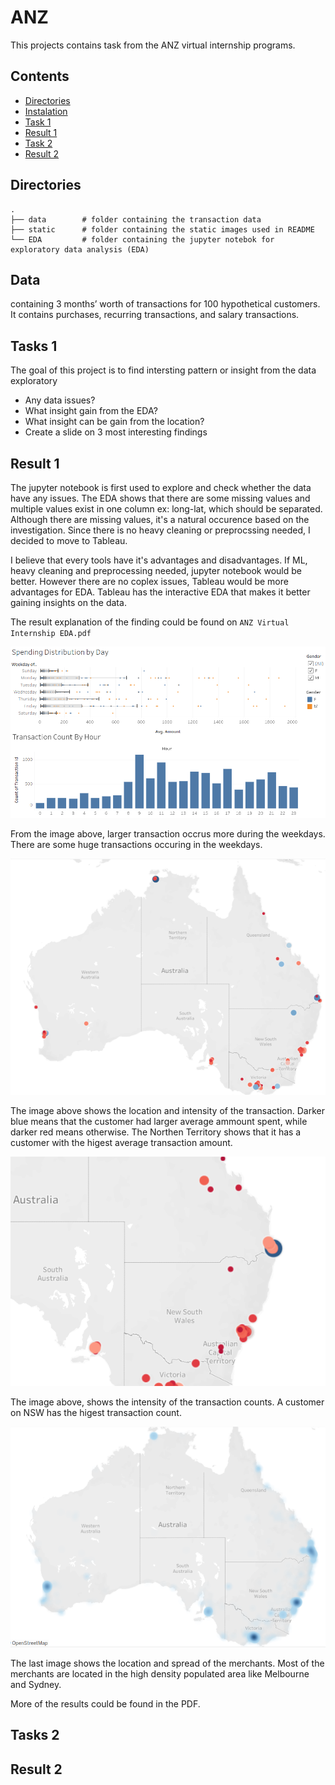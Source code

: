 # ANZ
This projects contains task from the ANZ virtual internship programs.
## Contents

- [Directories](#dir)
- [Instalation](#data)
- [Task 1](#t1)
- [Result 1](#r1)
- [Task 2](#t2)
- [Result 2](#r2)

## <a name="dir"></a>Directories
    .
    ├── data        # folder containing the transaction data
    ├── static      # folder containing the static images used in README
    └── EDA         # folder containing the jupyter notebok for exploratory data analysis (EDA)

## <a name="data"></a>Data

containing 3 months’ worth of transactions for 100 hypothetical customers. It contains purchases, recurring transactions, and salary transactions.

## <a name="t1"></a>Tasks 1

The goal of this project is to find intersting pattern or insight from the data exploratory
- Any data issues?
- What insight gain from the EDA?
- What insight can be gain from the location?
- Create a slide on 3 most interesting findings

## <a name="r1"></a>Result 1

The jupyter notebook is first used to explore and check whether the data have any issues.
The EDA shows that there are some missing values and multiple values exist in one column ex: long-lat, which should be separated.
Although there are missing values, it's a natural occurence based on the investigation. 
Since there is no heavy cleaning or preprocssing needed, I decided to move to Tableau. 

I believe that every tools have it's advantages and disadvantages. If ML, heavy cleaning and preprocessing needed, jupyter notebook would be better. However there are no coplex issues, Tableau would be more advantages for EDA. Tableau has the interactive EDA that makes it better gaining insights on the data.

The result explanation of the finding could be found on `ANZ Virtual Internship EDA.pdf`

![Customer Spending](static/img0.png)

From the image above, larger transaction occrus more during the weekdays. There are some huge transactions occuring in the weekdays.

![alt text](static/img2.png)

The image above shows the location and intensity of the transaction. Darker blue means that the customer had larger average ammount spent, while darker red means otherwise. The Northen Territory shows that it has a customer with the higest average transaction amount.

![alt text](static/img3.png)

The image above, shows the intensity of the transaction counts. A customer on NSW has the higest transaction count.

![alt text](static/img4.png)

The last image shows the location and spread of the merchants. Most of the merchants are located in the high density populated area like Melbourne and Sydney.

More of the results could be found in the PDF.

## <a name="t2"></a>Tasks 2


## <a name="r2"></a>Result 2


